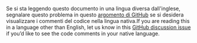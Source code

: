 <span data-ttu-id="7f91f-101">Se si sta leggendo questo documento in una lingua diversa dall'inglese, segnalare questo problema in questo [argomento di GitHub](https://github.com/aspnet/AspNetCore.Docs/issues/16455) se si desidera visualizzare i commenti del codice nella lingua nativa.</span><span class="sxs-lookup"><span data-stu-id="7f91f-101">If you are reading this in a language other than English, let us know in this [GitHub discussion issue](https://github.com/aspnet/AspNetCore.Docs/issues/16455) if you’d like to see the code comments in your native language.</span></span>